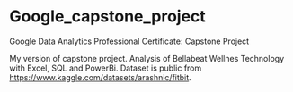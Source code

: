 # Google_capstone_project
Google Data Analytics Professional Certificate: Capstone Project


  My version of capstone project.
  Analysis of Bellabeat Wellnes Technology with Excel, SQL and PowerBi.
  Dataset is public from https://www.kaggle.com/datasets/arashnic/fitbit.
